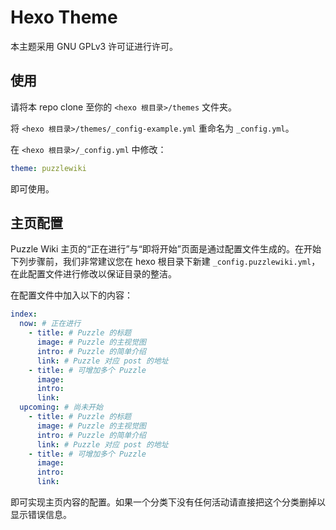 # Hexo Theme

本主题采用 GNU GPLv3 许可证进行许可。

## 使用

请将本 repo clone 至你的 `<hexo 根目录>/themes` 文件夹。

将 `<hexo 根目录>/themes/_config-example.yml` 重命名为  `_config.yml`。

在 `<hexo 根目录>/_config.yml` 中修改：

```yaml
theme: puzzlewiki
```

即可使用。

## 主页配置

Puzzle Wiki 主页的“正在进行”与“即将开始”页面是通过配置文件生成的。在开始下列步骤前，我们非常建议您在 hexo 根目录下新建 `_config.puzzlewiki.yml`，在此配置文件进行修改以保证目录的整洁。

在配置文件中加入以下的内容：

```yaml
index:
  now: # 正在进行
    - title: # Puzzle 的标题
      image: # Puzzle 的主视觉图
      intro: # Puzzle 的简单介绍
      link: # Puzzle 对应 post 的地址
    - title: # 可增加多个 Puzzle
      image:
      intro:
      link:
  upcoming: # 尚未开始
    - title: # Puzzle 的标题
      image: # Puzzle 的主视觉图
      intro: # Puzzle 的简单介绍
      link: # Puzzle 对应 post 的地址
    - title: # 可增加多个 Puzzle
      image:
      intro:
      link:
```

即可实现主页内容的配置。如果一个分类下没有任何活动请直接把这个分类删掉以显示错误信息。